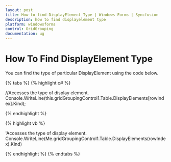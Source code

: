 ```yaml
---
layout: post
title: How-to-find-DisplayElement-Type | Windows Forms | Syncfusion
description: how to find displayelement type
platform: windowsforms
control: GridGrouping
documentation: ug
---
```


# How To Find DisplayElement Type

You can find the type of particular DisplayElement using the code below.

{% tabs %}
{% highlight c# %}

//Accesses the type of display element.
Console.WriteLine(this.gridGroupingControl1.Table.DisplayElements[rowIndex].Kind);

{% endhighlight %}

{% highlight vb %}

'Accesses the type of display element.
Console.WriteLine(Me.gridGroupingControl1.Table.DisplayElements(rowIndex).Kind)

{% endhighlight %}
{% endtabs %}
